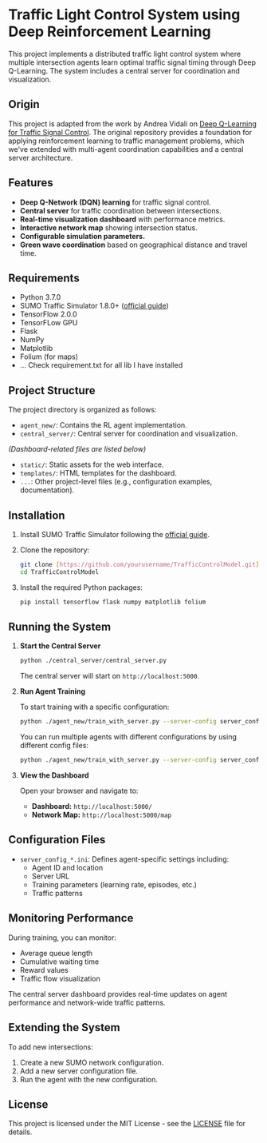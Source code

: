 ﻿# Traffic Light Control System using Deep Reinforcement Learning

This project implements a distributed traffic light control system where multiple intersection agents learn optimal traffic signal timing through Deep Q-Learning. The system includes a central server for coordination and visualization.

## Origin 
This project is adapted from the work by Andrea Vidali on [Deep Q-Learning for Traffic Signal Control](https://github.com/AndreaVidali/Deep-QLearning-Agent-for-Traffic-Signal-Control). The original repository provides a foundation for applying reinforcement learning to traffic management problems, which we've extended with multi-agent coordination capabilities and a central server architecture.


## Features

* **Deep Q-Network (DQN) learning** for traffic signal control.
* **Central server** for traffic coordination between intersections.
* **Real-time visualization dashboard** with performance metrics.
* **Interactive network map** showing intersection status.
* **Configurable simulation parameters.**
* **Green wave coordination** based on geographical distance and travel time.

## Requirements

* Python 3.7.0
* SUMO Traffic Simulator 1.8.0+ ([official guide](https://sumo.dlr.de/docs/Installation.html))
* TensorFlow 2.0.0
* TensorFLow GPU
* Flask
* NumPy
* Matplotlib
* Folium (for maps)
* ... Check requirement.txt for all lib I have installed

## Project Structure


The project directory is organized as follows:

- `agent_new/`: Contains the RL agent implementation.
- `central_server/`: Central server for coordination and visualization.

*(Dashboard-related files are listed below)*
- `static/`: Static assets for the web interface.
- `templates/`: HTML templates for the dashboard.
- `...`: Other project-level files (e.g., configuration examples, documentation).



## Installation

1.  Install SUMO Traffic Simulator following the [official guide](https://sumo.dlr.de/docs/Installation.html).
2.  Clone the repository:

    ```bash
    git clone [https://github.com/yourusername/TrafficControlModel.git](https://github.com/yourusername/TrafficControlModel.git)
    cd TrafficControlModel
    ```

3.  Install the required Python packages:

    ```bash
    pip install tensorflow flask numpy matplotlib folium
    ```

## Running the System

1.  **Start the Central Server**

    ```bash
    python ./central_server/central_server.py
    ```

    The central server will start on `http://localhost:5000`.

2.  **Run Agent Training**

    To start training with a specific configuration:

    ```bash
    python ./agent_new/train_with_server.py --server-config server_config_1.ini
    ```

    You can run multiple agents with different configurations by using different config files:

    ```bash
    python ./agent_new/train_with_server.py --server-config server_config_2.ini
    ```

3.  **View the Dashboard**

    Open your browser and navigate to:

    * **Dashboard:** `http://localhost:5000/`
    * **Network Map:** `http://localhost:5000/map`

## Configuration Files

* `server_config_*.ini`: Defines agent-specific settings including:
    * Agent ID and location
    * Server URL
    * Training parameters (learning rate, episodes, etc.)
    * Traffic patterns

## Monitoring Performance

During training, you can monitor:

* Average queue length
* Cumulative waiting time
* Reward values
* Traffic flow visualization

The central server dashboard provides real-time updates on agent performance and network-wide traffic patterns.

## Extending the System

To add new intersections:

1.  Create a new SUMO network configuration.
2.  Add a new server configuration file.
3.  Run the agent with the new configuration.

## License

This project is licensed under the MIT License - see the [LICENSE](LICENSE) file for details.
